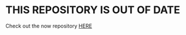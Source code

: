 # THIS REPOSITORY IS OUT OF DATE

Check out the now repository [HERE](https://github.com/twitchintheshell/twitch-master)
